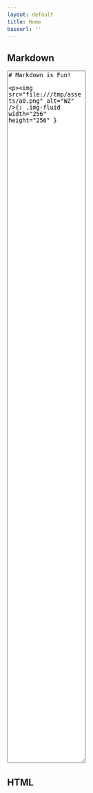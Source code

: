 ```yaml
---
layout: default
title: Home
baseurl: ''
---
```


<div class="d-flex flex-column justify-content-center" style="min-height: calc(100vh - 350px)">
<div class="row">
  <div class="col-lg-6">
    <h2>Markdown</h2>
    <textarea class="w-100" style="min-height: 40vh;" id="input" placeholder="Write valid markdown here">
# Markdown is Fun!

![WZ](./assets/img/icon_512.png){: .img-fluid width="256" height="256" }
    </textarea>
  </div>
  <div class="col-lg-6">
  <h2>HTML</h2>
    <div id="output"></div>
  </div>
</div>
  
</div>

